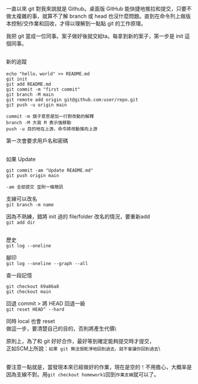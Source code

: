 一直以來 git 對我來說就是 Github。桌面版 GitHub 能快捷地推拉和提交，只要不做太複雜的事，就算不了解 branch 或 head 也沒什麼問題。直到在命令列上做版本控制/交作業和回收，才得以理解到一點點 git 的工作原理。

我把 git 當成一位同事。案子做好後就交給ta。每拿到新的案子，第一步是 init 這個同事。

##

新的追蹤
```
echo "hello，world" >> README.md
git init
git add README.md
git commit -m "first commit"
git branch -M main
git remote add origin git@github.com:user/repo.git
git push -u origin main

commit -m 旗子意思是加一行對改動的解釋
branch -M 大寫 M 表示強移動
push -u 目的地在上游，命令將改動推向上游
```
第一次會要求用戶名和密碼

##

如果 Update
```
git commit -am "Update README.md"
git push origin main

-am 全部提交 並附一條簡訊
```

支線可以改名\
`git branch -m name`

因為不熟練，錯將 init 過的 file/folder 改名的情況，要重新add\
`git add dir`

##

歷史\
`git log --oneline`

腳印\
`git log --oneline --graph --all`

查一段記憶
```
git checkout 69a86a8
git checkout main
```

回退 commit > 將 HEAD 回退一級\
`git reset HEAD^ --hard`

同時 local 也會 reset\
做這一步，要清楚自己的目的，否則將產生代價\

原則上，為了和 git 好好合作，最好等到確定能夠提交時才提交，\
正如SCM上所說：`如果 git 無法很乾淨地回到過去，就不會讓你回到過去`\

##

要注意一點就是，當發現本來已經做好的作業，現在是空的！不用擔心，大概率是因為支線不對。用`git checkout homework1`回到`作業支線`就可以了。
